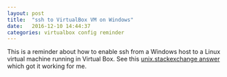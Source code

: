 ```yaml
---
layout: post
title:  "ssh to VirtualBox VM on Windows"
date:   2016-12-10 14:44:37
categories: virtualbox config reminder
---
```


This is a reminder about how to enable ssh from a Windows host to a Linux virtual machine running in Virtual Box. See this [unix.stackexchange answer](http://unix.stackexchange.com/a/146028) which got it working for me.
